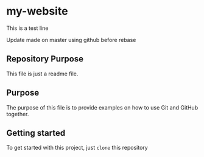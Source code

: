 # my-website
This is a test line

Update made on master using github before rebase

## Repository Purpose

This file is just a readme file.


## Purpose

The purpose of this file is to provide examples
on how to use Git and GitHub together.

## Getting started

To get started with this project, just `clone` this repository

